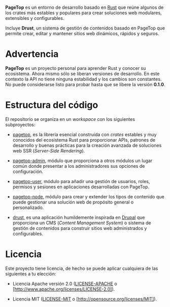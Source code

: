 **PageTop** es un entorno de desarrollo basado en [Rust](https://www.rust-lang.org/es/) que reúne
algunos de los crates más estables y populares para crear soluciones web modulares, extensibles y
configurables.

Incluye **Drust**, un sistema de gestión de contenidos basado en PageTop que permite crear, editar y
mantener sitios web dinámicos, rápidos y seguros.


# Advertencia

**PageTop** es un proyecto personal para aprender Rust y conocer su ecosistema. Ahora mismo sólo se
liberan versiones de desarrollo. En este contexto la API no tiene ninguna estabilidad y los cambios
son constantes. No puede considerarse listo para probar hasta que se libere la versión **0.1.0**.


# Estructura del código

El repositorio se organiza en un *workspace* con los siguientes subproyectos:

* [pagetop](pagetop/), es la librería esencial construida con *crates* estables y muy conocidos del
  ecosistema Rust para proporcionar APIs, patrones de desarrollo y buenas prácticas para la creación
  avanzada de soluciones web SSR (*Server-Side Rendering*).

* [pagetop-admin](pagetop_admin/), módulo que proporciona a otros módulos un lugar común donde
  presentar a los administradores sus opciones de configuración.

* [pagetop-user](pagetop_user/), módulo para añadir una gestión de usuarios, roles, permisos y
  sesiones en aplicaciones desarrolladas con PageTop.

* [pagetop-node](pagetop_node/), módulo para crear y extender los tipos de contenido que puede
  gestionar una solución web de propósito general o personalizado.

* [drust](drust/), es una aplicación humildemente inspirada en [Drupal](https://www.drupal.org) que
  proporciona un CMS (*Content Management System*) o sistema de gestión de contenidos para construir
  sitios web administrados y configurables.


# Licencia

Este proyecto tiene licencia, de hecho se puede aplicar cualquiera de las siguientes a tu elección:

* Licencia Apache versión 2.0
  ([LICENSE-APACHE](https://gitlab.com/manuelcillero/pagetop/-/blob/main/LICENSE-APACHE) o
  [http://www.apache.org/licenses/LICENSE-2.0]).

* Licencia MIT
  ([LICENSE-MIT](https://gitlab.com/manuelcillero/pagetop/-/blob/main/LICENSE-MIT) o
  [http://opensource.org/licenses/MIT]).
